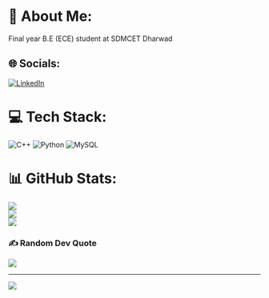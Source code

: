 # 💫 About Me:
Final year B.E (ECE) student at SDMCET Dharwad


## 🌐 Socials:
[![LinkedIn](https://img.shields.io/badge/LinkedIn-%230077B5.svg?logo=linkedin&logoColor=white)](https://linkedin.com/in/sumithhadalgeri) 

# 💻 Tech Stack:
![C++](https://img.shields.io/badge/c++-%2300599C.svg?style=for-the-badge&logo=c%2B%2B&logoColor=white) ![Python](https://img.shields.io/badge/python-3670A0?style=for-the-badge&logo=python&logoColor=ffdd54) ![MySQL](https://img.shields.io/badge/mysql-4479A1.svg?style=for-the-badge&logo=mysql&logoColor=white)
# 📊 GitHub Stats:
![](https://github-readme-stats.vercel.app/api?username=sumithhadalgeri&theme=dark&hide_border=false&include_all_commits=false&count_private=false)<br/>
![](https://nirzak-streak-stats.vercel.app/?user=sumithhadalgeri&theme=dark&hide_border=false)<br/>
![](https://github-readme-stats.vercel.app/api/top-langs/?username=sumithhadalgeri&theme=dark&hide_border=false&include_all_commits=false&count_private=false&layout=compact)

### ✍️ Random Dev Quote
![](https://quotes-github-readme.vercel.app/api?type=horizontal&theme=radical)

---
[![](https://visitcount.itsvg.in/api?id=sumithhadalgeri&icon=0&color=0)](https://visitcount.itsvg.in)

<!-- Proudly created with GPRM ( https://gprm.itsvg.in ) -->
